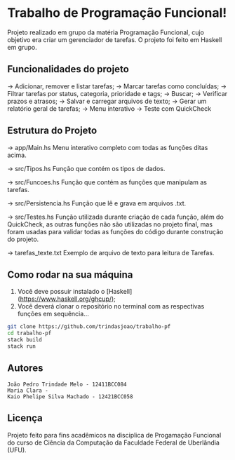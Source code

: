 # Trabalho de Programação Funcional!

Projeto realizado em grupo da matéria Programação Funcional, cujo objetivo era criar um gerenciador de tarefas. O projeto foi feito em Haskell em grupo. 

## Funcionalidades do projeto

-> Adicionar, remover e listar tarefas;
-> Marcar tarefas como concluídas;
-> Filtrar tarefas por status, categoria, prioridade e tags;
-> Buscar;
-> Verificar prazos e atrasos;
-> Salvar e carregar arquivos de texto;
-> Gerar um relatório geral de tarefas;
-> Menu interativo
-> Teste com QuickCheck

## Estrutura do Projeto 

-> app/Main.hs
    Menu interativo completo com todas as funções ditas acima.

-> src/Tipos.hs
    Função que contém os tipos de dados.

-> src/Funcoes.hs
    Função que contém as funções que manipulam as tarefas. 

-> src/Persistencia.hs
    Função que lê e grava em arquivos .txt.

-> src/Testes.hs
    Função utilizada durante criação de cada função, além do QuickCheck, as outras funções não são utilizadas no projeto final, mas foram usadas para validar todas as funções do código durante construção do projeto. 

-> tarefas_texte.txt
    Exemplo de arquivo de texto para leitura de Tarefas.

## Como rodar na sua máquina 

1. Você deve possuir instalado o [Haskell] (https://www.haskell.org/ghcup/);
2. Você deverá clonar o repositório no terminal com as respectivas funções em sequência...

```bash
git clone https://github.com/trindasjoao/trabalho-pf
cd trabalho-pf 
stack build 
stack run

```

## Autores 
    João Pedro Trindade Melo - 12411BCC084 
    Maria Clara -  
    Kaio Phelipe Silva Machado - 12421BCC058

## Licença 

Projeto feito para fins acadêmicos na disciplica de Progamação Funcional do curso de Ciência da Computação da Faculdade Federal de Uberlândia (UFU).





